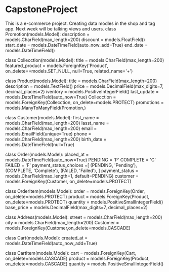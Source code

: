 # CapstoneProject
This is a e-commerce project.
Creating data modles in the shop and tag app.
Next week will be talking views and users.
class Promotion(models.Model):
    description = models.CharField(max_length=200)
    discount = models.FloatField()
    start_date = models.DateTimeField(auto_now_add=True)
    end_date = models.DateTimeField()

class Collecction(models.Model):
    title = models.CharField(max_length=200)
    featured_product = models.ForeignKey('Product', on_delete==models.SET_NULL, null=True, related_name='+')

class Product(models.Model):
    title = models.CharField(max_length=200)
    description = models.TextField()
    price = models.DecimalField(max_digits=7, decimal_places=2)
    iventory = models.PositiveIntegerField()
    last_update = models.DateTimeField(auto_now=True)
    Collecction = models.ForeignKey(Collecction, on_delete=models.PROTECT)
    promotions = models.ManyToManyField(Promotion,)

class Customer(models.Model):
    first_name = models.CharField(max_length=200)
    lasst_name = models.CharField(max_length=200)
    email = models.EmailField(unique=True)
    phone = models.CharField(max_length=200)
    birth_date = models.DateTimeField(null=True) 

class Order(models.Model):
    placed_at = models.DateTimeField(auto_now=True)
    PENDING =  'P'
    COMPLETE = 'C'
    FAILED = 'F'
    payment_status_choices =[
        (PENDING, 'Pending'),
        (COMPLETE, 'Complete'),
        (FAILED, 'Failed'),
    ]
    payment_status = models.CharField(max_length=1, default=PENDING)
    customer = models.ForeignKey(Customer, on_delete=models.PROTECT)

class OrderItem(models.Model):
    order = models.ForeignKey(Order, on_delete=models.PROTECT)
    product = models.ForeignKey(Product, on_delete=models.PROTECT)
    quantity = models.PositiveSmallIntegerField()
    base_price = models.DecimalField(max_digits=7, decimal_places=2)

class Address(models.Model):
    street = models.CharField(max_length=200)
    city = models.CharField(max_length=200)
    Customer = models.ForeignKey(Customer,on_delete=models.CASCADE)

class Cart(models.Model):
    created_at = models.DateTimeField(auto_now_add=True)

class CartItem(models.Model):
    cart = models.ForeignKey(Cart, on_delete=models.CASCADE)
    product = models.ForeignKey(Product, on_delete=models.CASCADE)
    quantity = models.PositiveSmallIntegerField()